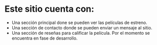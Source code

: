 # Este sitio cuenta con:
* Una sección principal done se pueden ver las películas de estreno.
* Una sección de contacto donde se pueden enviar un mensaje al sitio.
* Una sección de reseñas para calificar la película. Por el momento se encuentra en fase de desarrollo.
